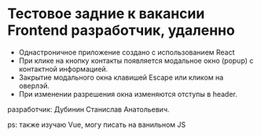 # Тестовое задние к вакансии Frontend разработчик, удаленно

- Однастроничное приложение создано с использованием React
- При клике на кнопку контакты появляется модальное окно (popup) c контактной информацией.
- Закрытие модального окна клавишей Escape или кликом на оверлэй.
- При изменении разрешения окна изменяются отступы в header.

разработчик:  Дубинин Станислав Анатольевич.

ps: также изучаю Vue, могу писать на ванильном JS
